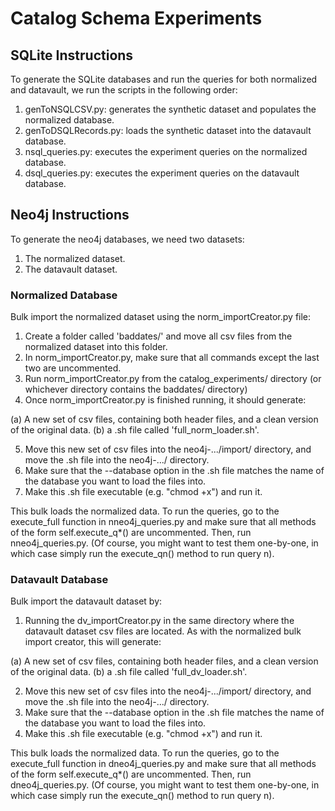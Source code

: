 # Catalog Schema Experiments

## SQLite Instructions
To generate the SQLite databases and run the queries for both normalized and datavault, we run the scripts in the following order:
1. genToNSQLCSV.py: generates the synthetic dataset and populates the normalized database.
2. genToDSQLRecords.py: loads the synthetic dataset into the datavault database.
3. nsql_queries.py: executes the experiment queries on the normalized database.
4. dsql_queries.py: executes the experiment queries on the datavault database.

## Neo4j Instructions
To generate the neo4j databases, we need two datasets:
1. The normalized dataset.
2. The datavault dataset.

### Normalized Database
Bulk import the normalized dataset using the norm_importCreator.py file:
1. Create a folder called 'baddates/' and move all csv files from the normalized dataset into this folder.
2. In norm_importCreator.py, make sure that all commands except the last two are uncommented.
3. Run norm_importCreator.py from the catalog_experiments/ directory (or whichever directory contains the baddates/ directory)
4. Once norm_importCreator.py is finished running, it should generate:

(a) A new set of csv files, containing both header files, and a clean version of the original data.
(b) a .sh file called 'full_norm_loader.sh'. 

5. Move this new set of csv files into the neo4j-.../import/ directory, and move the .sh file into the neo4j-.../ directory.
6. Make sure that the --database option in the .sh file matches the name of the database you want to load the files into.
7. Make this .sh file executable (e.g. "chmod +x") and run it.

This bulk loads the normalized data. To run the queries, go to the execute_full function in nneo4j_queries.py and make sure that all methods of the form self.execute_q*() are uncommented. Then, run nneo4j_queries.py. (Of course, you might want to test them one-by-one, in which case simply run the execute_qn() method to run query n).

### Datavault Database
Bulk import the datavault dataset by:
1. Running the dv_importCreator.py in the same directory where the datavault dataset csv files are located. As with the normalized bulk import creator, this will generate:

(a) A new set of csv files, containing both header files, and a clean version of the original data.
(b) a .sh file called 'full_dv_loader.sh'. 

2. Move this new set of csv files into the neo4j-.../import/ directory, and move the .sh file into the neo4j-.../ directory.
3. Make sure that the --database option in the .sh file matches the name of the database you want to load the files into.
4. Make this .sh file executable (e.g. "chmod +x") and run it.

This bulk loads the normalized data. To run the queries, go to the execute_full function in dneo4j_queries.py and make sure that all methods of the form self.execute_q*() are uncommented. Then, run dneo4j_queries.py. (Of course, you might want to test them one-by-one, in which case simply run the execute_qn() method to run query n).